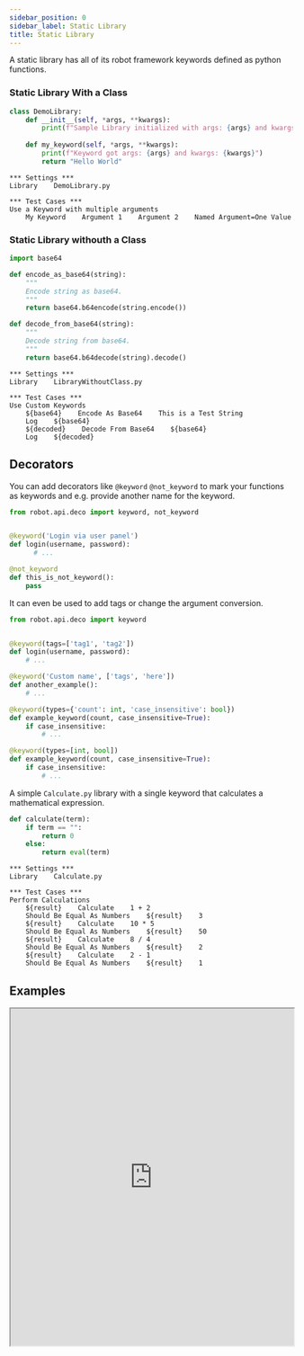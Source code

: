 ```yaml
---
sidebar_position: 0
sidebar_label: Static Library
title: Static Library
---
```


A static library has all of its robot framework keywords defined as python functions.

### Static Library With a Class

```python	
class DemoLibrary:
    def __init__(self, *args, **kwargs):
        print(f"Sample Library initialized with args: {args} and kwargs: {kwargs}")
 
    def my_keyword(self, *args, **kwargs):
        print(f"Keyword got args: {args} and kwargs: {kwargs}")
        return "Hello World"
```

```robotframework
*** Settings ***
Library    DemoLibrary.py

*** Test Cases ***
Use a Keyword with multiple arguments
    My Keyword    Argument 1    Argument 2    Named Argument=One Value
```

### Static Library withouth a Class

```python
import base64

def encode_as_base64(string):
    """
    Encode string as base64.
    """
    return base64.b64encode(string.encode())

def decode_from_base64(string):
    """
    Decode string from base64.
    """
    return base64.b64decode(string).decode()
```

```robotframework
*** Settings ***
Library    LibraryWithoutClass.py

*** Test Cases ***
Use Custom Keywords
    ${base64}    Encode As Base64    This is a Test String
    Log    ${base64}
    ${decoded}    Decode From Base64    ${base64}
    Log    ${decoded}
```	

## Decorators
You can add decorators like `@keyword` `@not_keyword` to mark your functions as keywords and e.g. provide another name for the keyword.

```python
from robot.api.deco import keyword, not_keyword


@keyword('Login via user panel')
def login(username, password):
      # ...

@not_keyword
def this_is_not_keyword():
    pass
```	

It can even be used to add tags or change the argument conversion.

```python
from robot.api.deco import keyword


@keyword(tags=['tag1', 'tag2'])
def login(username, password):
    # ...

@keyword('Custom name', ['tags', 'here'])
def another_example():
    # ...

@keyword(types={'count': int, 'case_insensitive': bool})
def example_keyword(count, case_insensitive=True):
    if case_insensitive:
        # ...

@keyword(types=[int, bool])
def example_keyword(count, case_insensitive=True):
    if case_insensitive:
        # ...
```

A simple `Calculate.py` library with a single keyword that calculates a mathematical expression.

```python
def calculate(term):
    if term == "":
        return 0
    else:
        return eval(term)
```	
```robotframework	
*** Settings ***
Library    Calculate.py

*** Test Cases ***
Perform Calculations
    ${result}    Calculate    1 + 2
    Should Be Equal As Numbers    ${result}    3
    ${result}    Calculate    10 * 5
    Should Be Equal As Numbers    ${result}    50
    ${result}    Calculate    8 / 4
    Should Be Equal As Numbers    ${result}    2
    ${result}    Calculate    2 - 1
    Should Be Equal As Numbers    ${result}    1
```	

## Examples

<iframe src="https://robotframework.org/code/?codeProject=N4IgdghgtgpiBcIDCBXAzgFwPZRAGhABMY0BjAJwEsAHDSrMBEfEAM0oBsSEBtUdrgDlocRABUSGAMopKGGADpyWAEZYMLUg3lgNiAFSGABFJgY6YAOZojh-QB0wAGUoryEcgE8jPowAVPDAALBgBpGE8AdyxyQjRHRzsjCUwjJAg0EltDRwBVTLT0bCgjcKiYuMdfI0EsIwBBcksUWF14sGqAeTAYBqaWmF1qlIw+5taMKt8xIPIYXsbxwYwbX27e6ejh2fmpn3WjABEYVggUDlHfPaMAWXO6ai4jk7OL1Z9FgaGARmqPSwAzABeT4TIwA643bxlaKxaqg5ZGX6+BFDABM1WEsEIYy+GCBBwAahAOCg4ABfPD8TgwLGiEAAawisLiShIWBQ5FIcAIWl0yyYRhAlOpQhETAAbh5KBAVFw0Gy0ByuTyQHydHoQEKRWwaXSmAFgmFmRUFdRPJptALEKQOBkbIaQmAYab4NdiKwjAB9L2UMByH0ACkyHFYeFs-zQ4cMDMikYAlG6OtVfNQqLpA6x7CApNBHr0XG4PN4-XIZRxKAAvGA4yJyIJGSPwIzASPkxtgHGxpst7tNNDk7Pxqruk5GMBYL3-PFoYMwUOJ67VNN+jCB7MuuGWdTjurTiYKocJZM+D1GBgwKf9CZz0Ph-6Lk8plcZjcmrc7i+N6+IgDkAFI0F-BRsyMf9v0sYcwFHT1gjmS992WWcQzDRtvnvNF7wBR8U1TdM1zfcoP1GOD5ggmcjAAoDwyo38OxxWiQK1cDAwgdDG0wxtsKgmDzx6L0PVeNcUPvJogV-QT7l-HDcKMF8CJAVFRiCDIjClUlekA0DwIfY9qjPKB7hoLgBJee5kPnVD-nY-40XEySLiRX9RMBeyzMctFpKTWS5Pw9cQAAcR3RC2jAqMwvosLtKMVimhsppOP+bil14qBPC9JkiMIW9UP0SNo30PtrBk3D5MzQiWSMbdRh7Vt+3bCBOyMIq0GbYAWsHEAoJ8uYME5DpswACXnDg6gAdRiDhCGzYUqV1MVYANQInWJKhZXlBRzUtfldEFYUAF0CGIKgJRrPxlAAKxgUg9AwcgyQIZQ1AwQkYHINB6EYRAAFYFAABgUb5hSAA" width="100%" height="600"></iframe>